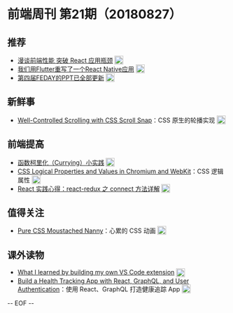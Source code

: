 # 前端周刊 第21期（20180827）

## 推荐

- [漫谈前端性能 突破 React 应用瓶颈](https://segmentfault.com/a/1190000016008108?utm_source=mife&utm_medium=article&utm_campaign=mifeweekly&utm_term=opinion) <img valign="top" width="auto" height="20" src="./assets/opinion.svg" />
- [我们用Flutter重写了一个React Native应用](https://mp.weixin.qq.com/s/OjO0swbDTyd6fPwxaN_gGQ?utm_source=mife&utm_medium=article&utm_campaign=mifeweekly&utm_term=tutorial) <img valign="top" width="auto" height="20" src="./assets/tutorial.svg" />
- [第四届FEDAY的PPT已全部更新](https://mp.weixin.qq.com/s/qDpi47whu8-8MlgL5dhKMA?utm_source=mife&utm_medium=article&utm_campaign=mifeweekly&utm_term=news) <img valign="top" width="auto" height="20" src="./assets/news.svg" />

## 新鲜事

- [Well-Controlled Scrolling with CSS Scroll Snap](https://developers.google.com/web/updates/2018/07/css-scroll-snap?utm_source=mife&utm_medium=article&utm_campaign=mifeweekly&utm_term=news)：CSS 原生的轮播实现 <img valign="top" width="auto" height="20" src="./assets/news.svg" />

## 前端提高

- [函数柯里化（Currying）小实践](https://segmentfault.com/a/1190000015957944?utm_source=mife&utm_medium=article&utm_campaign=mifeweekly&utm_term=tutorial) <img valign="top" width="auto" height="20" src="./assets/tutorial.svg" />
- [CSS Logical Properties and Values in Chromium and WebKit](https://blogs.igalia.com/mrego/2018/08/08/css-logical-properties-and-values-in-chromium/?utm_source=mife&utm_medium=article&utm_campaign=mifeweekly&utm_term=opinion)：CSS 逻辑属性 <img valign="top" width="auto" height="20" src="./assets/opinion.svg" />
- [React 实践心得：react-redux 之 connect 方法详解](http://taobaofed.org/blog/2016/08/18/react-redux-connect/) <img valign="top" width="auto" height="20" src="./assets/tutorial.svg" />

## 值得关注

- [Pure CSS Moustached Nanny](https://codepen.io/miocene/pen/mjLPVp?utm_source=mife&utm_medium=article&utm_campaign=mifeweekly&utm_term=tutorial)：心累的 CSS 动画 <img valign="top" width="auto" height="20" src="./assets/demo.svg" />

## 课外读物

- [What I learned by building my own VS Code extension](https://css-tricks.com/what-i-learned-by-building-my-own-vs-code-extension/?utm_source=mife&utm_medium=article&utm_campaign=mifeweekly&utm_term=demo) <img valign="top" width="auto" height="20" src="./assets/tutorial.svg" />
- [Build a Health Tracking App with React, GraphQL, and User Authentication](https://developer.okta.com/blog/2018/07/11/build-react-graphql-api-user-authentication?utm_source=mife&utm_medium=article&utm_campaign=mifeweekly&utm_term=tutorial)：使用 React、GraphQL 打造健康追踪 App <img valign="top" width="auto" height="20" src="./assets/tutorial.svg" />

-- EOF --